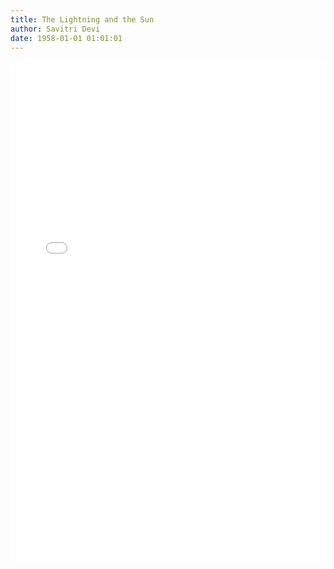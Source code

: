 ```yaml
---
title: The Lightning and the Sun
author: Savitri Devi
date: 1958-01-01 01:01:01
---
```


<div>
  <iframe src="/PDFjs/web/viewer.html?file=../../1958/01/01/The-Lightning-and-the-Sun/The Lightning and the Sun - Savitri Devi.pdf" width="100%" height="800px" frameborder="0"></iframe>
</div>